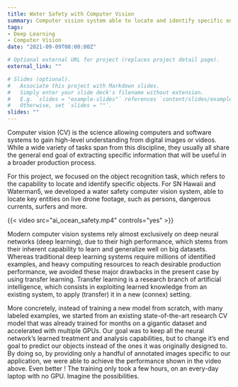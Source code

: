 ```yaml
---
title: Water Safety with Computer Vision
summary: Computer vision system able to locate and identify specific entities on live drone footage, such as persons, dangerous currents and more.
tags:
- Deep Learning
- Computer Vision
date: "2021-09-09T08:00:00Z"

# Optional external URL for project (replaces project detail page).
external_link: ""

# Slides (optional).
#   Associate this project with Markdown slides.
#   Simply enter your slide deck's filename without extension.
#   E.g. `slides = "example-slides"` references `content/slides/example-slides.md`.
#   Otherwise, set `slides = ""`.
slides: ""
---
```


Computer vision (CV) is the science allowing computers and software systems to gain high-level understanding from digital images or videos. While a wide variety of tasks span from this discipline, they usually all share the general end goal of extracting specific information that will be useful in a broader production process. 


For this project, we focused on the object recognition task, which refers to the capability to locate and identify specific objects. For SN Hawaii and Waterman5, we developed a water safety computer vision system, able to locate key entities on live drone footage, such as persons, dangerous currents, surfers and more.


{{< video src="ai_ocean_safety.mp4" controls="yes" >}}


Modern computer vision systems rely almost exclusively on deep neural networks (deep learning), due to their high performance, which stems from their inherent capability to learn and generalize well on big datasets. Whereas traditional deep learning systems require millions of identified examples, and heavy computing resources to reach desirable production performance, we avoided these major drawbacks in the present case by using transfer learning. Transfer learning is a research branch of artificial intelligence, which consists in exploiting learned knowledge from an existing system, to apply (transfer) it in a new (connex) setting. 


More concretely, instead of training a new model from scratch, with many labeled examples, we started from an existing state-of-the-art research CV model that was already trained for months on a gigantic dataset and accelerated with multiple GPUs. Our goal was to keep all the neural network’s learned treatment and analysis capabilities, but to change it’s end goal to predict our objects instead of the ones it was originally designed to. By doing so, by providing only a handful of annotated images specific to our application, we were able to achieve the performance shown in the video above. Even better ! The training only took a few hours, on an every-day laptop with no GPU. Imagine the possibilities.